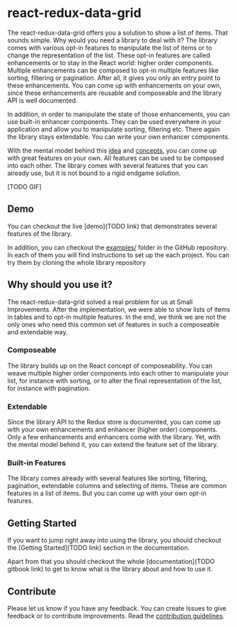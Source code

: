 # react-redux-data-grid

The react-redux-data-grid offers you a solution to show a list of items. That sounds simple. Why would you need a library to deal with it? The library comes with various opt-in features to manipulate the list of items or to change the representation of the list. These opt-in features are called enhancements or to stay in the React world: higher order components. Multiple enhancements can be composed to opt-in multiple features like sorting, filtering or pagination. After all, it gives you only an entry point to these enhancements. You can come up with enhancements on your own, since these enhancements are reusable and composeable and the library API is well documented.

In addition, in order to manipulate the state of those enhancements, you can use built-in enhancer components. They can be used everywhere in your application and allow you to manipulate sorting, filtering etc. There again the library stays extendable. You can write your own enhancer components.

With the mental model behind this [idea](https://github.com/SmallImprovements/react-redux-data-grid/blob/master/docs/Idea.md) and [concepts](https://github.com/SmallImprovements/react-redux-data-grid/blob/master/docs/Concepts.md), you can come up with great features on your own. All features can be used to be composed into each other. The library comes with several features that you can already use, but it is not bound to a rigid endgame solution.

[TODO GIF]

## Demo

You can checkout the live [demo](TODO link) that demonstrates several features of the library.

In addition, you can checkout the [examples/](https://github.com/SmallImprovements/react-redux-data-grid/tree/master/examples) folder in the GitHub repository. In each of them you will find instructions to set up the each project. You can try them by cloning the whole library repository

## Why should you use it?

The react-redux-data-grid solved a real problem for us at Small Improvements. After the implementation, we were able to show lists of items in tables and to opt-in multiple features. In the end, we think we are not the only ones who need this common set of features in such a composeable and extendable way.

### Composeable

The library builds up on the React concept of composeability. You can weave multiple higher order components into each other to manipulate your list, for instance with sorting, or to alter the final representation of the list, for instance with pagination.

### Extendable

Since the library API to the Redux store is documented, you can come up with your own enhancements and enhancer (higher order) components. Only a few enhancements and enhancers come with the library. Yet, with the mental model behind it, you can extend the feature set of the library.

### Built-in Features

The library comes already with several features like sorting, filtering, pagination, extendable columns and selecting of items. These are common features in a list of items. But you can come up with your own opt-in features.

## Getting Started

If you want to jump right away into using the library, you should checkout the [Getting Started](TODO link) section in the documentation.

Apart from that you should checkout the whole [documentation](TODO gitbook link) to get to know what is the library about and how to use it.

## Contribute

Please let us know if you have any feedback. You can create Issues to give feedback or to contribute improvements. Read the [contribution guidelines](/docs/Contribute.md).
